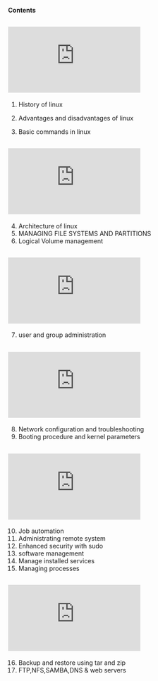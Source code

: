 **Contents**

## ![Introduction to linux](https://github.com/Charan-happy/MyTechskillimprovement/blob/main/linux/Introduction%20to%20linux.md)

1. History of linux
2. Advantages and disadvantages of linux 

3. Basic commands in linux
 
## ![Operation of Running Systems](https://github.com/Charan-happy/MyTechskillimprovement/blob/main/linux/OperationOfRunningSystems.md) 

4. Architecture of linux
5. MANAGING FILE SYSTEMS AND PARTITIONS
6. Logical Volume management

## ![User and Group Management](https://github.com/Charan-happy/MyTechskillimprovement/blob/main/linux/user%20and%20group%20management.md) 

7. user and group administration

## ![Networking](https://github.com/Charan-happy/MyTechskillimprovement/blob/main/linux/Networking.md) 

8. Network configuration and troubleshooting
9. Booting procedure and kernel parameters

## ![Service Configuration](https://github.com/Charan-happy/MyTechskillimprovement/blob/main/linux/service%20configuration.md) 

10. Job automation
11. Administrating remote system
12. Enhanced security with sudo
13. software management
14. Manage installed services
15. Managing processes

## ![Storage Management](https://github.com/Charan-happy/MyTechskillimprovement/blob/main/linux/storage%20management.md) 

16. Backup and restore using tar and zip
17. FTP,NFS,SAMBA,DNS & web servers
